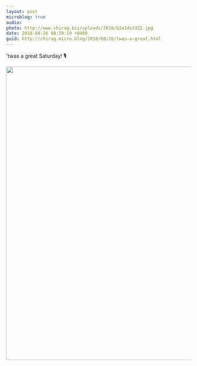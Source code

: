 ```yaml
---
layout: post
microblog: true
audio: 
photo: http://www.chirag.biz/uploads/2018/b3a1de3322.jpg
date: 2018-08-26 08:59:19 +0400
guid: http://chirag.micro.blog/2018/08/26/twas-a-great.html
---
```

'twas a great Saturday!  🎙️

<img src="http://www.chirag.biz/uploads/2018/b3a1de3322.jpg" width="800"  />
